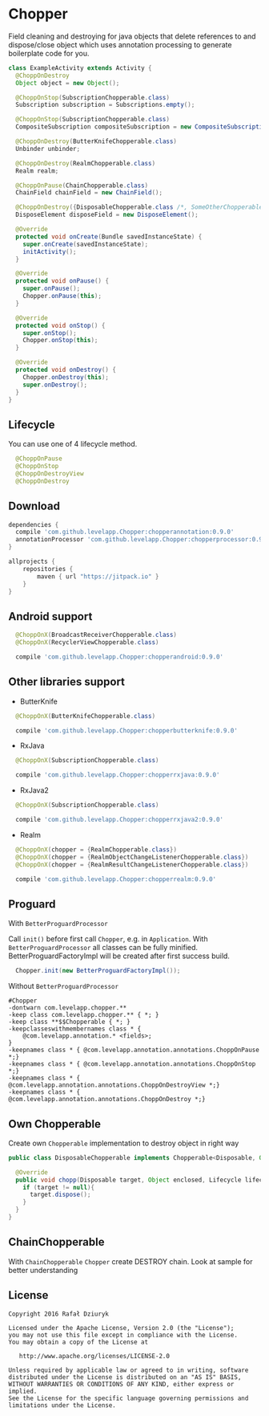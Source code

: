 Chopper
============

Field cleaning and destroying for java objects that delete references to and dispose/close object which uses annotation processing to generate boilerplate
code for you.

```java
class ExampleActivity extends Activity {
  @ChoppOnDestroy
  Object object = new Object();

  @ChoppOnStop(SubscriptionChopperable.class)
  Subscription subscription = Subscriptions.empty();

  @ChoppOnStop(SubscriptionChopperable.class)
  CompositeSubscription compositeSubscription = new CompositeSubscription();

  @ChoppOnDestroy(ButterKnifeChopperable.class)
  Unbinder unbinder;

  @ChoppOnDestroy(RealmChopperable.class)
  Realm realm;

  @ChoppOnPause(ChainChopperable.class)
  ChainField chainField = new ChainField();

  @ChoppOnDestroy({DisposableChopperable.class /*, SomeOtherChopperable.class */})
  DisposeElement disposeField = new DisposeElement();

  @Override
  protected void onCreate(Bundle savedInstanceState) {
    super.onCreate(savedInstanceState);
    initActivity();
  }

  @Override
  protected void onPause() {
    super.onPause();
    Chopper.onPause(this);
  }

  @Override
  protected void onStop() {
    super.onStop();
    Chopper.onStop(this);
  }

  @Override
  protected void onDestroy() {
    Chopper.onDestroy(this);
    super.onDestroy();
  }
}
```

Lifecycle
--------

You can use one of 4 lifecycle method. 

```java
  @ChoppOnPause
  @ChoppOnStop
  @ChoppOnDestroyView
  @ChoppOnDestroy
```

Download
--------

```groovy
dependencies {
  compile 'com.github.levelapp.Chopper:chopperannotation:0.9.0'
  annotationProcessor 'com.github.levelapp.Chopper:chopperprocessor:0.9.0'
}

allprojects {
    repositories {
        maven { url "https://jitpack.io" }
    }
}
```

Android support
--------
```java
  @ChoppOnX(BroadcastReceiverChopperable.class)
  @ChoppOnX(RecyclerViewChopperable.class)
```
```groovy
  compile 'com.github.levelapp.Chopper:chopperandroid:0.9.0'
```

Other libraries support
--------

* ButterKnife
```java
  @ChoppOnX(ButterKnifeChopperable.class)
```
```groovy
  compile 'com.github.levelapp.Chopper:chopperbutterknife:0.9.0'
```

* RxJava
```java
  @ChoppOnX(SubscriptionChopperable.class)
```
```groovy
  compile 'com.github.levelapp.Chopper:chopperrxjava:0.9.0'
```

* RxJava2
```java
  @ChoppOnX(SubscriptionChopperable.class)
```
```groovy
  compile 'com.github.levelapp.Chopper:chopperrxjava2:0.9.0'
```

* Realm
```java
  @ChoppOnX(chopper = {RealmChopperable.class})
  @ChoppOnX(chopper = {RealmObjectChangeListenerChopperable.class})
  @ChoppOnX(chopper = {RealmResultChangeListenerChopperable.class})
```
```groovy
  compile 'com.github.levelapp.Chopper:chopperrealm:0.9.0'
```

Proguard
--------


With `BetterProguardProcessor`

Call `init()` before first call `Chopper`, e.g. in `Application`.
With `BetterProguardProcessor` all classes can be fully minified.
BetterProguardFactoryImpl will be created after first success build.


```java
  Chopper.init(new BetterProguardFactoryImpl());
```


Without `BetterProguardProcessor`


```
#Chopper
-dontwarn com.levelapp.chopper.**
-keep class com.levelapp.chopper.** { *; }
-keep class **$$Chopperable { *; }
-keepclasseswithmembernames class * {
    @com.levelapp.annotation.* <fields>;
}
-keepnames class * { @com.levelapp.annotation.annotations.ChoppOnPause *;}
-keepnames class * { @com.levelapp.annotation.annotations.ChoppOnStop *;}
-keepnames class * { @com.levelapp.annotation.annotations.ChoppOnDestroyView *;}
-keepnames class * { @com.levelapp.annotation.annotations.ChoppOnDestroy *;}
```


Own Chopperable
--------

Create own `Chopperable` implementation to destroy object in right way


```java
public class DisposableChopperable implements Chopperable<Disposable, Object> {

  @Override
  public void chopp(Disposable target, Object enclosed, Lifecycle lifecycle) {
    if (target != null){
      target.dispose();
    }
  }
}
```

ChainChopperable
--------

With `ChainChopperable` `Chopper` create DESTROY chain.
Look at sample for better understanding

License
-------

    Copyright 2016 Rafał Dziuryk

    Licensed under the Apache License, Version 2.0 (the "License");
    you may not use this file except in compliance with the License.
    You may obtain a copy of the License at

       http://www.apache.org/licenses/LICENSE-2.0

    Unless required by applicable law or agreed to in writing, software
    distributed under the License is distributed on an "AS IS" BASIS,
    WITHOUT WARRANTIES OR CONDITIONS OF ANY KIND, either express or implied.
    See the License for the specific language governing permissions and
    limitations under the License.